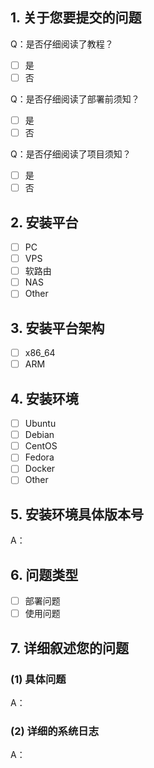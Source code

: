 <!-- 这是隐藏的信息

在提交前请阅读下面的内容：
⚠️如果在部署与使用过程中遇到问题需要帮助，请严格按照模板提交反馈！
⚠️如果是意见与建议类问题则不需要使用此模板，自行清除所有模板内容！

⚠️请_完整_填写以下模板描述问题，否则反馈将会被系统关闭。
⚠️请_完整_填写以下模板描述问题，否则反馈将会被系统关闭。
⚠️请_完整_填写以下模板描述问题，否则反馈将会被系统关闭。
（重要的事情说三遍😉）

点击编辑器上方的 preview 可预览效果

-->

<!-- 👆这样括起来的信息将被隐藏，填写时注意不要写在里面。 -->

## 1. 关于您要提交的问题
Q：是否仔细阅读了教程？
<!-- 将中括号内的 "空格" 替换为 "x" ，即为选中，例：[x] -->
- [ ] 是
- [ ] 否

Q：是否仔细阅读了部署前须知？
<!-- 将中括号内的 "空格" 替换为 "x" ，即为选中，例：[x] -->
- [ ] 是
- [ ] 否

Q：是否仔细阅读了项目须知？
<!-- 将中括号内的 "空格" 替换为 "x" ，即为选中，例：[x] -->
- [ ] 是
- [ ] 否

## 2. 安装平台
<!-- 将中括号内的 "空格" 替换为 "x" ，即为选中，例：[x] -->
- [ ] PC
- [ ] VPS
- [ ] 软路由
- [ ] NAS
- [ ] Other

## 3. 安装平台架构
<!-- 将中括号内的 "空格" 替换为 "x" ，即为选中，例：[x] -->
- [ ] x86_64
- [ ] ARM

## 4. 安装环境
<!-- 将中括号内的 "空格" 替换为 "x" ，即为选中，例：[x] -->
- [ ] Ubuntu
- [ ] Debian
- [ ] CentOS
- [ ] Fedora
- [ ] Docker
- [ ] Other

## 5. 安装环境具体版本号
A：

## 6. 问题类型
<!-- 将中括号内的 "空格" 替换为 "x" ，即为选中，例：[x] -->
- [ ] 部署问题
- [ ] 使用问题

## 7. 详细叙述您的问题

### (1) 具体问题
A：

### (2) 详细的系统日志
<!-- 如果是部署报错不要只发结果，我需要看到详细日志 -->
A：

